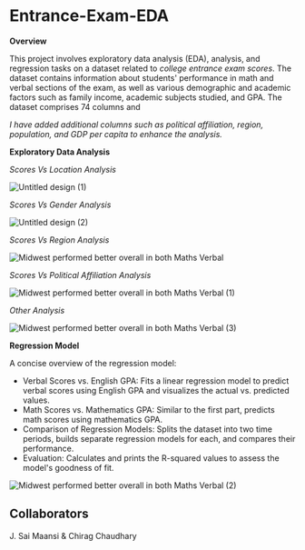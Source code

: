 # Entrance-Exam-EDA
**Overview**

This project involves exploratory data analysis (EDA), analysis, and regression tasks on a dataset related to *college entrance exam scores*. The dataset contains information about students' performance in math and verbal sections of the exam, as well as various demographic and academic factors such as family income, academic subjects studied, and GPA. The dataset comprises 74 columns and 

*I have added additional columns such as political affiliation, region, population, and GDP per capita to enhance the analysis.*

**Exploratory Data Analysis**

*Scores Vs Location Analysis*

![Untitled design (1)](https://github.com/chirag-xcvii/Entrance-Exam-EDA/assets/146003422/33cbbf78-3093-4fdb-bb9e-3b7ad0fdbba5)

*Scores Vs Gender Analysis*

![Untitled design (2)](https://github.com/chirag-xcvii/Entrance-Exam-EDA/assets/146003422/f0c37e88-ca9c-46e2-93a5-6e088f7d1dc6)

*Scores Vs Region Analysis*

![Midwest performed better overall in both Maths   Verbal](https://github.com/chirag-xcvii/Entrance-Exam-EDA/assets/146003422/fb9ebb57-fb54-4f89-ab97-b0c91bde24c3)

*Scores Vs Political Affiliation Analysis*

![Midwest performed better overall in both Maths   Verbal (1)](https://github.com/chirag-xcvii/Entrance-Exam-EDA/assets/146003422/cdd99120-6a1d-414e-aead-71552ba9addb)

*Other Analysis*

![Midwest performed better overall in both Maths   Verbal (3)](https://github.com/chirag-xcvii/Entrance-Exam-EDA/assets/146003422/10c1132e-b57a-4065-a6f4-c33dc3a113c4)

**Regression Model**

A concise overview of the regression model:

- Verbal Scores vs. English GPA: Fits a linear regression model to predict verbal scores using English GPA and visualizes the actual vs. predicted values.
- Math Scores vs. Mathematics GPA: Similar to the first part, predicts math scores using mathematics GPA.
- Comparison of Regression Models: Splits the dataset into two time periods, builds separate regression models for each, and compares their performance.
- Evaluation: Calculates and prints the R-squared values to assess the model's goodness of fit.

![Midwest performed better overall in both Maths   Verbal (2)](https://github.com/chirag-xcvii/Entrance-Exam-EDA/assets/146003422/698b62fb-1f72-4080-8b68-87f6b5c99d4e)

## Collaborators
J. Sai Maansi & Chirag Chaudhary

